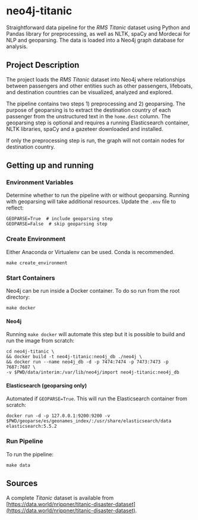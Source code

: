 # neo4j-titanic
Straightforward data pipeline for the *RMS Titanic* dataset using Python and Pandas library for preprocessing, as well as NLTK, spaCy and Mordecai for NLP and geoparsing. The data is loaded into a Neo4j graph database for analysis.

## Project Description
The project loads the *RMS Titanic* dataset into Neo4j where relationships between passengers and other entities such as other passengers, lifeboats, and destination countries can be visualized, analyzed and explored.

The pipeline contains two steps 1) preprocessing and 2) geoparsing. The purpose of geoparsing is to extract the destination country of each passenger from the unstructured text in the `home.dest` column. The geoparsing step is optional and requires a running Elasticsearch container, NLTK libraries, spaCy and a gazeteer downloaded and installed. 

If only the preprocessing step is run, the graph will not contain nodes for destination country.

## Getting up and running

### Environment Variables
Determine whether to run the pipeline with or without geoparsing. Running with geoparsing will take additional resources. Update the `.env` file to reflect:
```
GEOPARSE=True  # include geoparsing step
GEOPARSE=False  # skip geoparsing step
```

### Create Environment
Either Anaconda or Virtualenv can be used. Conda is recommended.
```
make create_environment
```

### Start Containers
Neo4j can be run inside a Docker container. To do so run from the root directory:
```
make docker
```
#### Neo4j
Running `make docker` will automate this step but it is possible to build and run the image from scratch:
```
cd neo4j-titanic \
&& docker build -t neo4j-titanic:neo4j_db ./neo4j \
&& docker run --name neo4j_db -d -p 7474:7474 -p 7473:7473 -p 7687:7687 \
-v $PWD/data/interim:/var/lib/neo4j/import neo4j-titanic:neo4j_db
```
#### Elasticsearch (geoparsing only)
Automated if `GEOPARSE=True`. This will run the Elasticsearch container from scratch:
```
docker run -d -p 127.0.0.1:9200:9200 -v $PWD/geoparse/es/geonames_index/:/usr/share/elasticsearch/data elasticsearch:5.5.2
```
### Run Pipeline
To run the pipeline:
```
make data
```

## Sources
A complete *Titanic* dataset is available from [https://data.world/nrippner/titanic-disaster-dataset](https://data.world/nrippner/titanic-disaster-dataset). 